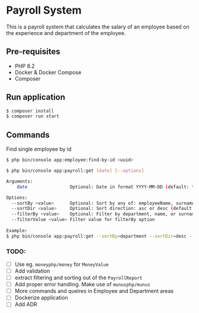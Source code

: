 # Payroll System

This is a payroll system that calculates the salary of an employee based on the experience and department of the employee.

## Pre-requisites
- PHP 8.2
- Docker & Docker Compose
- Composer

## Run application
```bash
$ composer install
$ composer run start
```

## Commands
Find single employee by id
```bash
$ php bin/console app:employee:find-by-id <uuid>
```

```bash
$ php bin/console app:payroll:get [date] [--options]

Arguments:
    date                Optional: Date in format YYYY-MM-DD (default: today)

Options:
  --sortBy <value>      Optional: Sort by any of: employeeName, surname, department, baseSalary, bonusType, bonusValue, totalSalary
  --sortDir <value>     Optional: Sort direction: asc or desc (default: asc)
  --filterBy <value>    Optional: Filter by department, name, or surname
  --filterValue <value> Filter value for filterBy option
  
Example:
$ php bin/console app:payroll:get --sortBy=department --sortDir=desc --filterBy=name --filterValue=Joe
```

### TODO:
- [ ] Use eg. `moneyphp/money` for `MoneyValue`
- [ ] Add validation
- [ ] extract filtering and sorting out of the `PayrollReport`
- [ ] Add proper error handling. Make use of `munusphp/munus`
- [ ] More commands and queires in Employee and Department areas
- [ ] Dockerize application
- [ ] Add ADR
